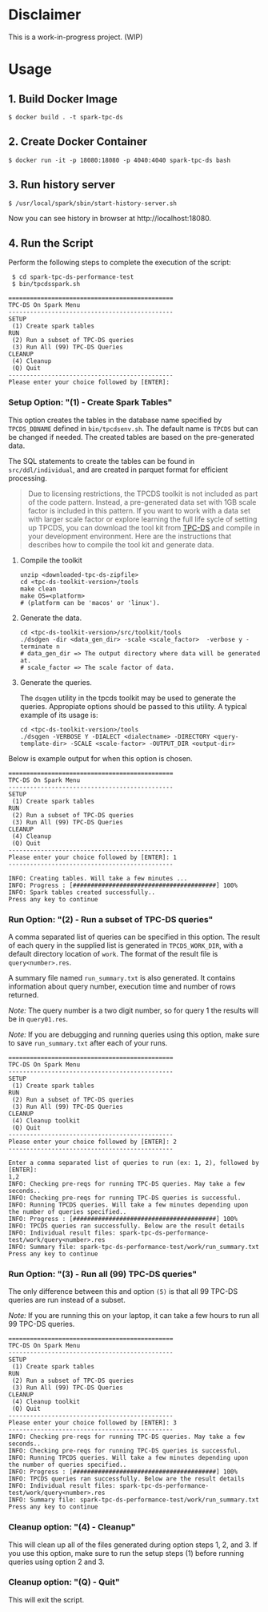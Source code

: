 # Disclaimer

This is a work-in-progress project. (WIP)

# Usage

## 1. Build Docker Image

```
$ docker build . -t spark-tpc-ds
```

## 2. Create Docker Container

```
$ docker run -it -p 18080:18080 -p 4040:4040 spark-tpc-ds bash
```

## 3. Run history server

```
$ /usr/local/spark/sbin/start-history-server.sh
```

Now you can see history in browser at http://localhost:18080.

## 4. Run the Script

Perform the following steps to complete the execution of the script:

```
 $ cd spark-tpc-ds-performance-test
 $ bin/tpcdsspark.sh

==============================================
TPC-DS On Spark Menu
----------------------------------------------
SETUP
 (1) Create spark tables
RUN
 (2) Run a subset of TPC-DS queries
 (3) Run All (99) TPC-DS Queries
CLEANUP
 (4) Cleanup
 (Q) Quit
----------------------------------------------
Please enter your choice followed by [ENTER]:
```

### Setup Option: "(1) - Create Spark Tables"

This option creates the tables in the database name specified by `TPCDS_DBNAME` defined in `bin/tpcdsenv.sh`. The default name is `TPCDS` but can be changed if needed. The created tables are based on the pre-generated data.

The SQL statements to create the tables can be found in `src/ddl/individual`, and are created in parquet format for efficient processing.  

> Due to licensing restrictions, the TPCDS toolkit is not included as part of the code pattern. Instead, a pre-generated data set with 1GB scale factor is
  included in this pattern. If you want to work with a data set with larger scale factor or explore learning the full life sycle of setting up TPCDS, you can
  download the tool kit from [TPC-DS](http://www.tpc.org/tpcds) and compile in your development environment. Here are the instructions that describes how
  to compile the tool kit and generate data.


1. Compile the toolkit

   ```
   unzip <downloaded-tpc-ds-zipfile>
   cd <tpc-ds-toolkit-version>/tools
   make clean
   make OS=<platform>
   # (platform can be 'macos' or 'linux').
   ```

2. Generate the data.

   ```
   cd <tpc-ds-toolkit-version>/src/toolkit/tools
   ./dsdgen -dir <data_gen_dir> -scale <scale_factor>  -verbose y -terminate n
   # data_gen_dir => The output directory where data will be generated at.
   # scale_factor => The scale factor of data.

3. Generate the queries.

   The `dsqgen` utility in the tpcds toolkit may be used to generate the queries. Appropiate options should be passed to this utility. A typical example of its usage is:

   ```
   cd <tpc-ds-toolkit-version>/tools
   ./dsqgen -VERBOSE Y -DIALECT <dialectname> -DIRECTORY <query-template-dir> -SCALE <scale-factor> -OUTPUT_DIR <output-dir>
   ```

Below is example output for when this option is chosen.

```
==============================================
TPC-DS On Spark Menu
----------------------------------------------
SETUP
 (1) Create spark tables
RUN
 (2) Run a subset of TPC-DS queries
 (3) Run All (99) TPC-DS Queries
CLEANUP
 (4) Cleanup
 (Q) Quit
----------------------------------------------
Please enter your choice followed by [ENTER]: 1
----------------------------------------------

INFO: Creating tables. Will take a few minutes ...
INFO: Progress : [########################################] 100%
INFO: Spark tables created successfully..
Press any key to continue
```

### Run Option: "(2) - Run a subset of TPC-DS queries"

A comma separated list of queries can be specified in this option. The result of each query in the supplied list is generated in `TPCDS_WORK_DIR`, with a default directory location of `work`. The format of the result file is `query<number>.res`.

A summary file named `run_summary.txt` is also generated. It contains information about query number, execution time and number of rows returned.

*Note:*  The query number is a two digit number, so for query 1 the results will be in `query01.res`.

*Note:*  If you are debugging and running queries using this option, make sure to save `run_summary.txt` after each of your runs.

```
==============================================
TPC-DS On Spark Menu
----------------------------------------------
SETUP
 (1) Create spark tables
RUN
 (2) Run a subset of TPC-DS queries
 (3) Run All (99) TPC-DS Queries
CLEANUP
 (4) Cleanup toolkit
 (Q) Quit
----------------------------------------------
Please enter your choice followed by [ENTER]: 2
----------------------------------------------

Enter a comma separated list of queries to run (ex: 1, 2), followed by [ENTER]:
1,2
INFO: Checking pre-reqs for running TPC-DS queries. May take a few seconds..
INFO: Checking pre-reqs for running TPC-DS queries is successful.
INFO: Running TPCDS queries. Will take a few minutes depending upon the number of queries specified..
INFO: Progress : [########################################] 100%
INFO: TPCDS queries ran successfully. Below are the result details
INFO: Individual result files: spark-tpc-ds-performance-test/work/query<number>.res
INFO: Summary file: spark-tpc-ds-performance-test/work/run_summary.txt
Press any key to continue
```

### Run Option: "(3) - Run all (99) TPC-DS queries"

The only difference between this and option `(5)` is that all 99 TPC-DS queries are run instead of a subset.

*Note:* If you are running this on your laptop, it can take a few hours to run all  99 TPC-DS queries.

```
==============================================
TPC-DS On Spark Menu
----------------------------------------------
SETUP
 (1) Create spark tables
RUN
 (2) Run a subset of TPC-DS queries
 (3) Run All (99) TPC-DS Queries
CLEANUP
 (4) Cleanup toolkit
 (Q) Quit
----------------------------------------------
Please enter your choice followed by [ENTER]: 3
----------------------------------------------
INFO: Checking pre-reqs for running TPC-DS queries. May take a few seconds..
INFO: Checking pre-reqs for running TPC-DS queries is successful.
INFO: Running TPCDS queries. Will take a few minutes depending upon the number of queries specified..
INFO: Progress : [########################################] 100%
INFO: TPCDS queries ran successfully. Below are the result details
INFO: Individual result files: spark-tpc-ds-performance-test/work/query<number>.res
INFO: Summary file: spark-tpc-ds-performance-test/work/run_summary.txt
Press any key to continue
```

### Cleanup option: "(4) - Cleanup"

This will clean up all of the files generated during option steps 1, 2, and 3. If you use this option, make sure to run the setup steps (1) before running queries using option 2 and 3.

### Cleanup option: "(Q) - Quit"

This will exit the script.
